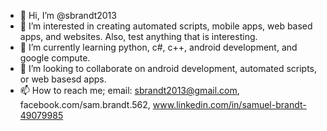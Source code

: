 - 👋 Hi, I’m @sbrandt2013
- 👀 I’m interested in creating automated scripts, mobile apps, web based apps, and websites. Also, test anything that is interesting.
- 🌱 I’m currently learning python, c#, c++, android development, and google compute.
- 💞️ I’m looking to collaborate on android development, automated scripts, or web basesd apps.
- 📫 How to reach me; email: sbrandt2013@gmail.com, facebook.com/sam.brandt.562, www.linkedin.com/in/samuel-brandt-49079985

<!---
sbrandt2013/sbrandt2013 is a ✨ special ✨ repository because its `README.md` (this file) appears on your GitHub profile.
You can click the Preview link to take a look at your changes.
--->
